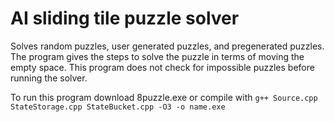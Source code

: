 # AI sliding tile puzzle solver

Solves random puzzles, user generated puzzles, and pregenerated puzzles.
The program gives the steps to solve the puzzle in terms of moving the empty space.
This program does not check for impossible puzzles before running the solver.

To run this program download 8puzzle.exe or compile with `g++ Source.cpp StateStorage.cpp StateBucket.cpp -O3 -o name.exe`
